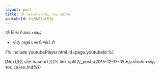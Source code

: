 ```yaml
---
layout: post
title: ૐ પ્રનાવાયા નમહ ૧૦૮ ટાઈમ્સ
youtubeId: Kg5bZ7gt5Ig
---
```

 
 
 ૐ વિશ્વ દેવાયા નમહ  
 
 -  કોણ બ્રહ્માંડ સાથે જોડે છે 
 
  
 
  
 
 
 
 
 
 


{% include youtubePlayer.html id=page.youtubeId %}
 
[Next]({{ site.baseurl }}{% link  split2/_posts/2015-12-17-ૐ મહાકોષાયા નમહ ૧૦૮ ટાઈમ્સ.md%})
 
